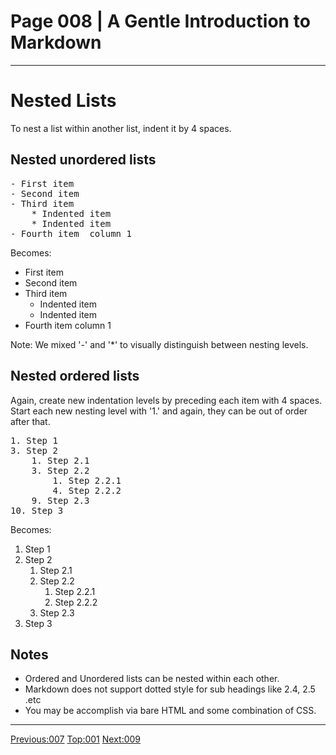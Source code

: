 # Page 008 | A Gentle Introduction to Markdown
***

# Nested Lists


To nest a list within another list, indent it by 4 spaces.

## Nested unordered lists

<pre>
- First item 
- Second item 
- Third item 
    * Indented item 
    * Indented item 
- Fourth item  column 1
</pre>

Becomes:

- First item 
- Second item 
- Third item 
    * Indented item 
    * Indented item 
- Fourth item  column 1


Note: We mixed '-' and '*' to visually distinguish between nesting levels.



## Nested ordered lists

Again, create new indentation levels by preceding each  item with 4 spaces.
Start each new nesting level with '1.' and again, they can be out of order after that.

<pre>
1. Step 1
3. Step 2
    1. Step 2.1
    3. Step 2.2
        1. Step 2.2.1
        4. Step 2.2.2
    9. Step 2.3
10. Step 3
</pre>

Becomes:




1. Step 1
3. Step 2
    1. Step 2.1
    3. Step 2.2
        1. Step 2.2.1
        4. Step 2.2.2
    9. Step 2.3
10. Step 3

## Notes

- Ordered and Unordered lists can be nested within each other.
- Markdown does not support dotted style for sub headings like 2.4, 2.5 .etc
- You may be accomplish via bare HTML and some combination of CSS.





***

[Previous:007](007-lists.html) [Top:001](001-intro_bio.html) [Next:009](009-links.html)
